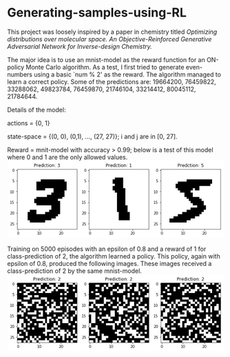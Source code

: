 # Generating-samples-using-RL

This project was loosely inspired by a paper in chemistry titled *Optimizing distributions over molecular space. An Objective-Reinforced
Generative Adversarial Network for Inverse-design Chemistry.* 

The major idea is to use an mnist-model as the reward function for an ON-policy Monte Carlo algorithm. As a test, I first tried to generate even-numbers using a basic `num % 2' as the reward. The algorithm managed to learn a correct policy. Some of the predictions are:
19664200, 76459822, 33288062, 49823784, 76459870, 21746104, 33214412, 80045112, 21784644.

Details of the model:

actions = {0, 1}

state-space = {(0, 0), (0,1), ..., (27, 27)}; i and j are in [0, 27].

Reward = mnit-model with accuracy > 0.99; below is a test of this model where 0 and 1 are the only allowed values.
![mnist](Images/mnist.png)

Training on 5000 episodes with an epsilon of 0.8 and a reward of 1 for class-prediction of 2, the algorithm learned a policy. This policy, again with epsilon of 0.8, produced the following images. These images received a class-prediction of 2 by the same mnist-model.  
![generated_mnist](Images/generated_mnist.png)


